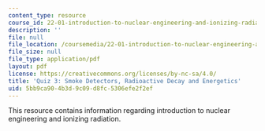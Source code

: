 ```yaml
---
content_type: resource
course_id: 22-01-introduction-to-nuclear-engineering-and-ionizing-radiation-fall-2015
description: ''
file: null
file_location: /coursemedia/22-01-introduction-to-nuclear-engineering-and-ionizing-radiation-fall-2015/5bb9ca904b3d9c09d8fc5306efe2f2ef_MIT22_01F15_final.pdf
file_size: null
file_type: application/pdf
layout: pdf
license: https://creativecommons.org/licenses/by-nc-sa/4.0/
title: 'Quiz 3: Smoke Detectors, Radioactive Decay and Energetics'
uid: 5bb9ca90-4b3d-9c09-d8fc-5306efe2f2ef
---
```

This resource contains information regarding introduction to nuclear engineering and ionizing radiation.
